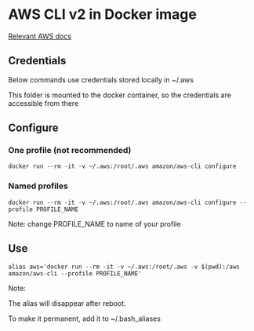 # AWS CLI v2 in Docker image
[Relevant AWS docs](https://docs.aws.amazon.com/cli/latest/userguide/install-cliv2-docker.html)

## Credentials

Below commands use credentials stored locally in ~/.aws

This folder is mounted to the docker container, so the credentials are accessible from there

## Configure

### One profile (not recommended)

`docker run --rm -it -v ~/.aws:/root/.aws amazon/aws-cli configure`

### Named profiles

`docker run --rm -it -v ~/.aws:/root/.aws amazon/aws-cli configure --profile PROFILE_NAME`

Note: change PROFILE_NAME to name of your profile

## Use

`alias aws='docker run --rm -it -v ~/.aws:/root/.aws -v $(pwd):/aws amazon/aws-cli --profile PROFILE_NAME'`

Note:

The alias will disappear after reboot.

To make it permanent, add it to ~/.bash_aliases
